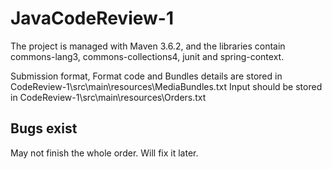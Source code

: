 # JavaCodeReview-1
The project is managed with Maven 3.6.2, and the libraries contain commons-lang3, commons-collections4, junit and spring-context.

Submission format, Format code and Bundles details are stored in CodeReview-1\src\main\resources\MediaBundles.txt
Input should be stored in CodeReview-1\src\main\resources\Orders.txt

## Bugs exist 
May not finish the whole order. Will fix it later.